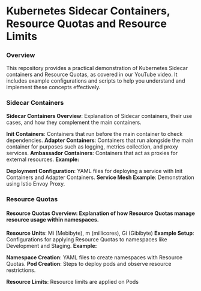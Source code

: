 # Kubernetes Sidecar Containers, Resource Quotas and Resource Limits
### Overview
This repository provides a practical demonstration of Kubernetes Sidecar containers and Resource Quotas, as covered in our YouTube video. It includes example configurations and scripts to help you understand and implement these concepts effectively.

### Sidecar Containers
**Sidecar Containers Overview**: Explanation of Sidecar containers, their use cases, and how they complement the main containers.

**Init Containers**: Containers that run before the main container to check dependencies.
**Adapter Containers**: Containers that run alongside the main container for purposes such as logging, metrics collection, and proxy services.
**Ambassador Containers**: Containers that act as proxies for external resources.
**Example:**

**Deployment Configuration**: YAML files for deploying a service with Init Containers and Adapter Containers.
**Service Mesh Example**: Demonstration using Istio Envoy Proxy.
### Resource Quotas
#### Resource Quotas Overview: Explanation of how Resource Quotas manage resource usage within namespaces.

**Resource Units**: Mi (Mebibyte), m (millicores), Gi (Gibibyte)
**Example Setup**: Configurations for applying Resource Quotas to namespaces like Development and Staging.
**Example:**

**Namespace Creation**: YAML files to create namespaces with Resource Quotas.
**Pod Creation**: Steps to deploy pods and observe resource restrictions.

**Resource Limits**: Resource limits are applied on Pods
